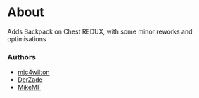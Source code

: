 # About

Adds Backpack on Chest REDUX, with some minor reworks and optimisations

### Authors
- [mjc4wilton](https://github.com/mjc4wilton)
- [DerZade](https://github.com/DerZade)
- [MikeMF](https://github.com/Mike-MF)

